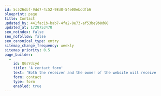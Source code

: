 ```yaml
---
id: 5c526dbf-9dd7-4c52-98d8-54e00ebddfb6
blueprint: page
title: Contact
updated_by: 441fac1b-bab7-4fa2-8e73-af53be9b8d68
updated_at: 1729753470
seo_noindex: false
seo_nofollow: false
seo_canonical_type: entry
sitemap_change_frequency: weekly
sitemap_priority: 0.5
page_builder:
  -
    id: QGsYdcyd
    title: 'A contact form'
    text: 'Both the receiver and the owner of the website will receive a styled e-mail. Forms are dynamic, work with conditional logic and use Laravel Precognition for validation and submission.'
    form: contact
    type: form
    enabled: true
---
```

